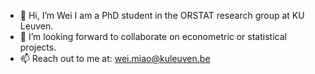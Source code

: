 - 👋 Hi, I’m Wei
I am a PhD student in the ORSTAT research group at KU Leuven.
- 👯 I’m looking forward to collaborate on econometric or statistical projects.
- 📫 Reach out to me at: <a href="wei.miao@kuleuven.be">wei.miao@kuleuven.be</a>

<!---
Wei-M-Wei/Wei-M-Wei is a ✨ special ✨ repository because its `README.md` (this file) appears on your GitHub profile.
You can click the Preview link to take a look at your changes.
--->
